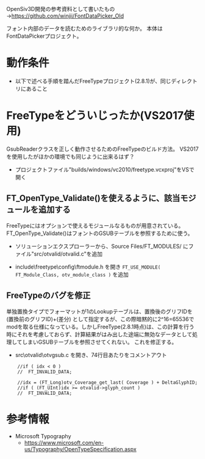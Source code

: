OpenSiv3D開発の参考資料として書いたもの→https://github.com/winjii/FontDataPicker_Old

フォント内部のデータを読むためのライブラリ的な何か。
本体はFontDataPickerプロジェクト。

# 動作条件
- 以下で述べる手順を踏んだFreeTypeプロジェクト(2.8.1)が、同じディレクトリにあること

# FreeTypeをどういじったか(VS2017使用)
GsubReaderクラスを正しく動作させるためのFreeTypeのビルド方法。
VS2017を使用したがほかの環境でも同じように出来るはず？

- プロジェクトファイル"builds/windows/vc2010/freetype.vcxproj"をVSで開く


## FT_OpenType_Validate()を使えるように、該当モジュールを追加する

FreeTypeにはオプションで使えるモジュールなるものが用意されている。
FT_OpenType_Validate()はフォントのGSUBテーブルを参照するために使う。


- ソリューションエクスプローラーから、Source Files/FT_MODULES/ にファイル"src/otvalid/otvalid.c"を追加


- include\freetype\config\ftmodule.h を開き ```FT_USE_MODULE( FT_Module_Class, otv_module_class )``` を追加


## FreeTypeのバグを修正

単独置換タイプでフォーマットが1のLookupテーブルは、置換後のグリフIDを (置換前のグリフID)+(差分) として指定するが、この際暗黙的に2^16=65536でmodを取る仕様になっている。しかしFreeType(2.8.1時点)は、この計算を行う時にそれを考慮しておらず、計算結果がはみ出した途端に無効なデータとして処理してしまいGSUBテーブルを参照させてくれない。
これを修正する。

- src\otvalid\otvgsub.c を開き、74行目あたりをコメントアウト
```
    //if ( idx < 0 )
    //  FT_INVALID_DATA;
    
    //idx = (FT_Long)otv_Coverage_get_last( Coverage ) + DeltaGlyphID;
    //if ( (FT_UInt)idx >= otvalid->glyph_count )
    //  FT_INVALID_DATA;
```

# 参考情報
- Microsoft Typography
  - https://www.microsoft.com/en-us/Typography/OpenTypeSpecification.aspx
